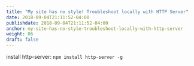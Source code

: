 ```yaml
---
title: "My site has no style! Troubleshoot locally with HTTP Server"
date: 2018-09-04T21:11:52-04:00
publishdate: 2018-09-04T21:11:52-04:00
anchor: my-site-has-no-style-troubleshoot-locally-with-http-server
weight: 06
draft: false
---
```


install http-server: `npm install http-server -g`
